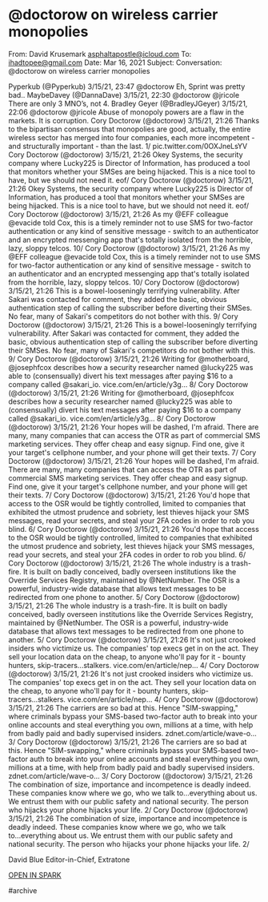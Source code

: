 # @doctorow on wireless carrier monopolies
From: David Krusemark <asphaltapostle@icloud.com>
To: ihadtopee@gmail.com
Date: Mar 16, 2021
Subject: Conversation: @doctorow on wireless carrier monopolies

Pyperkub (‪@Pyperkub‬)
3/15/21, 23:47
‪@doctorow‬ Eh, Sprint was pretty bad..
MaybeDavey (‪@DannaDave‬)
3/15/21, 22:30
‪@doctorow‬ ‪@jricole‬ There are only 3 MNO’s, not 4.
Bradley Geyer (‪@BradleyJGeyer‬)
3/15/21, 22:06
‪@doctorow‬ ‪@jricole‬ Abuse of monopoly powers are a flaw in the markets. It is corruption.
Cory Doctorow (‪@doctorow‬)
3/15/21, 21:26
Thanks to the bipartisan consensus that monopolies are good, actually, the entire wireless sector has merged into four companies, each more incompetent - and structurally important - than the last. 1/ pic.twitter.com/0OXJneLsYV
Cory Doctorow (‪@doctorow‬)
3/15/21, 21:26
Okey Systems, the security company where Lucky225 is Director of Information, has produced a tool that monitors whether your SMSes are being hijacked. This is a nice tool to have, but we should not need it. eof/
Cory Doctorow (‪@doctorow‬)
3/15/21, 21:26
Okey Systems, the security company where Lucky225 is Director of Information, has produced a tool that monitors whether your SMSes are being hijacked. This is a nice tool to have, but we should not need it. eof/
Cory Doctorow (‪@doctorow‬)
3/15/21, 21:26
As my ‪@EFF‬ colleague ‪@evacide‬ told Cox, this is a timely reminder not to use SMS for two-factor authentication or any kind of sensitive message - switch to an authenticator and an encrypted messenging app that's totally isolated from the horrible, lazy, sloppy telcos. 10/
Cory Doctorow (‪@doctorow‬)
3/15/21, 21:26
As my ‪@EFF‬ colleague ‪@evacide‬ told Cox, this is a timely reminder not to use SMS for two-factor authentication or any kind of sensitive message - switch to an authenticator and an encrypted messenging app that's totally isolated from the horrible, lazy, sloppy telcos. 10/
Cory Doctorow (‪@doctorow‬)
3/15/21, 21:26
This is a bowel-looseningly terrifying vulnerability. After Sakari was contacted for comment, they added the basic, obvious authentication step of calling the subscriber before diverting their SMSes. No fear, many of Sakari's competitors do not bother with this. 9/
Cory Doctorow (‪@doctorow‬)
3/15/21, 21:26
This is a bowel-looseningly terrifying vulnerability. After Sakari was contacted for comment, they added the basic, obvious authentication step of calling the subscriber before diverting their SMSes. No fear, many of Sakari's competitors do not bother with this. 9/
Cory Doctorow (‪@doctorow‬)
3/15/21, 21:26
Writing for ‪@motherboard‬, ‪@josephfcox‬ describes how a security researcher named ‪@lucky225‬ was able to (consensually) divert his text messages after paying $16 to a company called ‪@sakari_io‬. vice.com/en/article/y3g… 8/
Cory Doctorow (‪@doctorow‬)
3/15/21, 21:26
Writing for ‪@motherboard‬, ‪@josephfcox‬ describes how a security researcher named ‪@lucky225‬ was able to (consensually) divert his text messages after paying $16 to a company called ‪@sakari_io‬. vice.com/en/article/y3g… 8/
Cory Doctorow (‪@doctorow‬)
3/15/21, 21:26
Your hopes will be dashed, I'm afraid. There are many, many companies that can access the OTR as part of commercial SMS marketing services. They offer cheap and easy signup. Find one, give it your target's cellphone number, and your phone will get their texts. 7/
Cory Doctorow (‪@doctorow‬)
3/15/21, 21:26
Your hopes will be dashed, I'm afraid. There are many, many companies that can access the OTR as part of commercial SMS marketing services. They offer cheap and easy signup. Find one, give it your target's cellphone number, and your phone will get their texts. 7/
Cory Doctorow (‪@doctorow‬)
3/15/21, 21:26
You'd hope that access to the OSR would be tightly controlled, limited to companies that exhibited the utmost prudence and sobriety, lest thieves hijack your SMS messages, read your secrets, and steal your 2FA codes in order to rob you blind. 6/
Cory Doctorow (‪@doctorow‬)
3/15/21, 21:26
You'd hope that access to the OSR would be tightly controlled, limited to companies that exhibited the utmost prudence and sobriety, lest thieves hijack your SMS messages, read your secrets, and steal your 2FA codes in order to rob you blind. 6/
Cory Doctorow (‪@doctorow‬)
3/15/21, 21:26
The whole industry is a trash-fire. It is built on badly conceived, badly overseen institutions like the Override Services Registry, maintained by ‪@NetNumber‬. The OSR is a powerful, industry-wide database that allows text messages to be redirected from one phone to another. 5/
Cory Doctorow (‪@doctorow‬)
3/15/21, 21:26
The whole industry is a trash-fire. It is built on badly conceived, badly overseen institutions like the Override Services Registry, maintained by ‪@NetNumber‬. The OSR is a powerful, industry-wide database that allows text messages to be redirected from one phone to another. 5/
Cory Doctorow (‪@doctorow‬)
3/15/21, 21:26
It's not just crooked insiders who victimize us. The companies' top execs get in on the act. They sell your location data on the cheap, to anyone who'll pay for it - bounty hunters, skip-tracers...stalkers. vice.com/en/article/nep… 4/
Cory Doctorow (‪@doctorow‬)
3/15/21, 21:26
It's not just crooked insiders who victimize us. The companies' top execs get in on the act. They sell your location data on the cheap, to anyone who'll pay for it - bounty hunters, skip-tracers...stalkers. vice.com/en/article/nep… 4/
Cory Doctorow (‪@doctorow‬)
3/15/21, 21:26
The carriers are so bad at this. Hence "SIM-swapping," where criminals bypass your SMS-based two-factor auth to break into your online accounts and steal everything you own, millions at a time, with help from badly paid and badly supervised insiders. zdnet.com/article/wave-o… 3/
Cory Doctorow (‪@doctorow‬)
3/15/21, 21:26
The carriers are so bad at this. Hence "SIM-swapping," where criminals bypass your SMS-based two-factor auth to break into your online accounts and steal everything you own, millions at a time, with help from badly paid and badly supervised insiders. zdnet.com/article/wave-o… 3/
Cory Doctorow (‪@doctorow‬)
3/15/21, 21:26
The combination of size, importance and incompetence is deadly indeed. These companies know where we go, who we talk to...everything about us. We entrust them with our public safety and national security. The person who hijacks your phone hijacks your life. 2/
Cory Doctorow (‪@doctorow‬)
3/15/21, 21:26
The combination of size, importance and incompetence is deadly indeed. These companies know where we go, who we talk to...everything about us. We entrust them with our public safety and national security. The person who hijacks your phone hijacks your life. 2/


David Blue
Editor-in-Chief,
Extratone

[OPEN IN SPARK](readdle-spark://bl=QTppaGFkdG9wZWVAZ21haWwuY29tO0lEOjg5NzYxN0NELUU0NjYtNDE3OC05RkY3%0D%0ALUVCRkIwN0JFRDFGQUBpY2xvdWQuY29tO2dJRDoxNjk0MzY4MjY1Mzc3NjI3MjQx%0D%0AOzI5NTU0NDQ4NTg%3D)

#archive